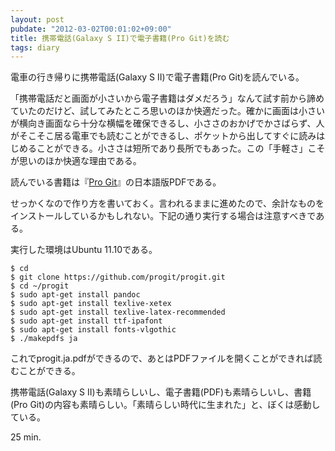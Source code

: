 ```yaml
---
layout: post
pubdate: "2012-03-02T00:01:02+09:00"
title: 携帯電話(Galaxy S II)で電子書籍(Pro Git)を読む
tags: diary
---
```

電車の行き帰りに携帯電話(Galaxy S II)で電子書籍(Pro Git)を読んでいる。

「携帯電話だと画面が小さいから電子書籍はダメだろう」なんて試す前から諦めていたのだけど、試してみたところ思いのほか快適だった。確かに画面は小さいが横向き画面なら十分な横幅を確保できるし、小ささのおかげでかさばらず、人がそこそこ居る電車でも読むことができるし、ポケットから出してすぐに読みはじめることができる。小ささは短所であり長所でもあった。この「手軽さ」こそが思いのほか快適な理由である。

読んでいる書籍は『[Pro Git](http://progit.org/)』の日本語版PDFである。

せっかくなので作り方を書いておく。言われるままに進めたので、余計なものをインストールしているかもしれない。下記の通り実行する場合は注意すべきである。

実行した環境はUbuntu 11.10である。

    $ cd
    $ git clone https://github.com/progit/progit.git
    $ cd ~/progit
    $ sudo apt-get install pandoc
    $ sudo apt-get install texlive-xetex
    $ sudo apt-get install texlive-latex-recommended
    $ sudo apt-get install ttf-ipafont
    $ sudo apt-get install fonts-vlgothic
    $ ./makepdfs ja

これでprogit.ja.pdfができるので、あとはPDFファイルを開くことができれば読むことができる。

携帯電話(Galaxy S II)も素晴らしいし、電子書籍(PDF)も素晴らしいし、書籍(Pro Git)の内容も素晴らしい。「素晴らしい時代に生まれた」と、ぼくは感動している。

25 min.
